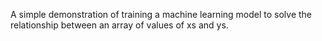 A simple demonstration of training a machine learning model to solve the relationship between an array of values of xs and ys.
